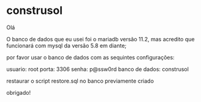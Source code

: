 # construsol

Olá

O banco de dados que eu usei foi o mariadb versão 11.2, mas acredito que funcionará com 
mysql da versão 5.8 em diante;

por favor usar o banco de dados com as sequintes configurações:

usuario: root
porta: 3306
senha: p@ssw0rd
banco de dados: construsol

restaurar o script restore.sql no banco previamente criado 



obrigado! 
